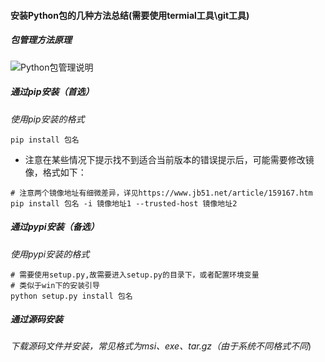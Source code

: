 #### 安装Python包的几种方法总结(需要使用termial工具\git工具)

##### 包管理方法原理
![Python包管理说明](https://img-blog.csdnimg.cn/20190710142826527.png?x-oss-process=image/watermark,type_ZmFuZ3poZW5naGVpdGk,shadow_10,text_aHR0cHM6Ly9ibG9nLmNzZG4ubmV0L3UwMTMwOTUzMzM=,size_16,color_FFFFFF,t_70)

##### 通过pip安装（首选）
_使用pip安装的格式_ 
```shell script
pip install 包名
```

* 注意在某些情况下提示找不到适合当前版本的错误提示后，可能需要修改镜像，格式如下：  
```shell script
# 注意两个镜像地址有细微差异，详见https://www.jb51.net/article/159167.htm
pip install 包名 -i 镜像地址1 --trusted-host 镜像地址2

```

##### 通过pypi安装（备选）
_使用pypi安装的格式_  
```shell script
# 需要使用setup.py,故需要进入setup.py的目录下，或者配置环境变量
# 类似于win下的安装引导
python setup.py install 包名
```

##### 通过源码安装

_下载源码文件并安装，常见格式为msi、exe、tar.gz（由于系统不同格式不同_)

